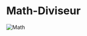 # Math-Diviseur
![Math](https://user-images.githubusercontent.com/96654573/208320503-ffe19e28-9cb6-4016-82f8-7771265b9496.png)
